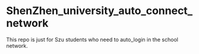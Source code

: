 # ShenZhen_university_auto_connect_network
This repo is just for Szu students who need to auto_login in the school network.
